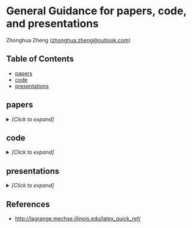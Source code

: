 # General Guidance for papers, code, and presentations
Zhonghua Zheng (zhonghua.zheng@outlook.com)

## Table of Contents

- [papers](#papers)
- [code](#code)
- [presentations](#presentations)

## papers

<details><summary><em>[Click to expand]</em></summary>

1. name the private repo `paper_xxx_journal`, e.g. `paper_UHWs_acp`

2. select `Add .gitignore:TeX`

3. add `*.DS_Store` and `paper_xxx_journal.pdf` (`paper_UHWs_acp.pdf`) to the `.gitignore` via webpage

4. create the following folders for different paper versions  
   - 0_template (this will help you compare different template versions) 
   - 1_draft
   - 2_preprint
   - 2_manuscript
   - 3_reviews_1
     - decision letter (file(s)) 
   - 3_revised_paper_1
     - response_to_reviews (folder)
     - manuscript (folder)
     - submission_suammry (folder or file)
   - 4_reviews_2
     - decision letter (file(s))  
   - 4_revised_paper_2
     - response_to_reviews (folder)
     - manuscript (folder)
     - submission_summary (folder or file)
   - ...
   - final_proofs   
5. within each `manuscript` folder
   - name the latex file the same: `paper_xxx_journal.tex` (e.g. `paper_UHWs_acp.tex`)
   - name the bibtex file `refs_xxx_journal.bib` (e.g. `paper_UHWs_acp.bib`)
   - make a subdir for graphics called `graphics`, which includes all figures (we can reuse the the figures in other folders) 
6. now you can download the files and import to Overleaf.    

</details>

## code

<details><summary><em>[Click to expand]</em></summary>

1. name the repo `code_xxx_journal_private`, e.g. `code_UHWs_acp_private`

2. select `Add .gitignore:Python` (or others)

3. add `*.DS_Store` to the `.gitignore` via webpage

4. create the following folders for different paper versions  
   - misc
   - model (optional)
   - data (optional, we must deposit data in a FAIR aligned repository)
   - 0_scratch  
   - 1_draft
   - 2_submitted (you will copy all the code here to the group repository `code_xxx`, e.g. `code_UHWs`)
   - 3_revised_paper_1  
   - 4_revised_paper_2
   - ...
   - final_proof   
   
5. create [symbolic link](https://apple.stackexchange.com/questions/115646/how-can-i-create-a-symbolic-link-in-terminal)
   ```bash
   ln -s ./data ./0_scratch/data
   ln -s ./data ./1_draft/data
   ln -s ./data ./2_submitted/data
   ...
   # to remove the link
   # rm -rf ./0_scratch/data
   # rm -rf ./1_draft/data
   # rm -rf ./2_submitted/data
   ...
   ```
   
6. Before submitting the preprint and manuscript for the first time, using `2_submitted` to check the code

</details>

## presentations

<details><summary><em>[Click to expand]</em></summary>

- PowerPoint templates: ([link](https://www.staffnet.manchester.ac.uk/brand/visual-identity/guidelines/presentations/))

- Beamer: [overleaf themes](https://www.overleaf.com/edu/theuniversityofmanchester#templates) or [Mark Kambites’ Beamer theme](http://www.maths.manchester.ac.uk/~mkambites/software.php)

  - To make the purple background and white text for [Alex's theme](https://www.overleaf.com/latex/templates/university-of-manchester-presentation-beamer-template/rwcrzjmzcdyn) (from overleaf) based on the [blog](http://amundy.co.uk/2014/01/11/new-introduction-to-beamer-theme.html):

    ```
    \documentclass[11pt,aspectratio=169,ignorenonframetext,t]{beamer}
    AND
    \usetheme[darktitle,dark,framenumber,titleframestart=1]{UoM_alex}
    ```
    
</details>

## References
- http://lagrange.mechse.illinois.edu/latex_quick_ref/
